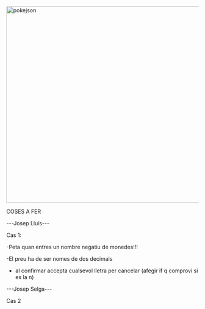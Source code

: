 <img width="515" alt="pokejson" src="https://user-images.githubusercontent.com/6912140/49163881-5848a080-f32e-11e8-94ec-122c33592dd4.PNG">


COSES A FER

---Josep Lluís---

Cas 1:

   -Peta quan entres un nombre negatiu de monedes!!!
   
   -El preu ha de ser nomes de dos decimals
   
   - al confirmar accepta cualsevol lletra per cancelar (afegir if q comprovi si es la n)

---Josep Selga---
    
Cas 2
